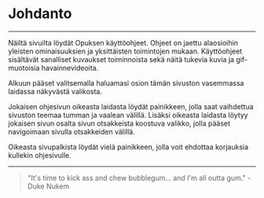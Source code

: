# Johdanto

---

Näiltä sivuilta löydät Opuksen käyttöohjeet. Ohjeet on jaettu alaosioihin yleisten ominaisuuksien ja yksittäisten toimintojen mukaan. Käyttöohjeet sisältävät sanalliset kuvaukset toiminnoista sekä näitä tukevia kuvia ja gif-muotoisia havainnevideoita.

Alkuun pääset valitsemalla haluamasi osion tämän sivuston vasemmassa laidassa näkyvästä valikosta.

Jokaisen ohjesivun oikeasta laidasta löydät painikkeen, jolla saat vaihdettua sivuston teemaa tumman ja vaalean välillä. Lisäksi oikeasta laidasta löytyy jokaisen sivun osalta sivun otsakkeista koostuva valikko, jolla pääset navigoimaan sivulla otsakkeiden välillä.

Oikeasta sivupalkista löydät vielä painikkeen, jolla voit ehdottaa korjauksia kullekin ohjesivulle.

---

> "It's time to kick ass and chew bubblegum... and I'm all outta gum." - Duke Nukem
